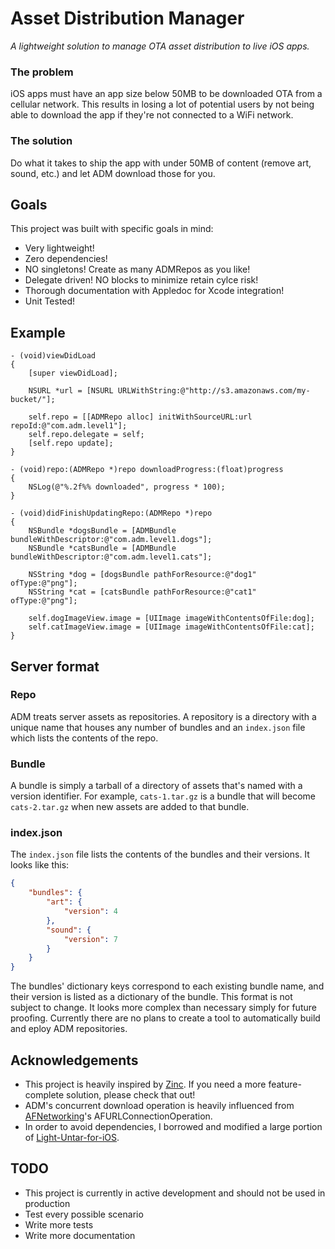 # Asset Distribution Manager

_A lightweight solution to manage OTA asset distribution to live iOS apps._

### The problem

iOS apps must have an app size below 50MB to be downloaded OTA from a cellular network. This results in losing a lot of potential users by not being able to download the app if they're not connected to a WiFi network.

### The solution

Do what it takes to ship the app with under 50MB of content (remove art, sound, etc.) and let ADM download those for you.

## Goals

This project was built with specific goals in mind:

* Very lightweight!
* Zero dependencies!
* NO singletons! Create as many ADMRepos as you like!
* Delegate driven! NO blocks to minimize retain cylce risk!
* Thorough documentation with Appledoc for Xcode integration!
* Unit Tested!

## Example

```objc
- (void)viewDidLoad
{
    [super viewDidLoad];
    
    NSURL *url = [NSURL URLWithString:@"http://s3.amazonaws.com/my-bucket/"];
    
    self.repo = [[ADMRepo alloc] initWithSourceURL:url repoId:@"com.adm.level1"];
    self.repo.delegate = self;
    [self.repo update];
}

- (void)repo:(ADMRepo *)repo downloadProgress:(float)progress
{
    NSLog(@"%.2f%% downloaded", progress * 100);
}

- (void)didFinishUpdatingRepo:(ADMRepo *)repo
{
    NSBundle *dogsBundle = [ADMBundle bundleWithDescriptor:@"com.adm.level1.dogs"];
    NSBundle *catsBundle = [ADMBundle bundleWithDescriptor:@"com.adm.level1.cats"];
    
    NSString *dog = [dogsBundle pathForResource:@"dog1" ofType:@"png"];
    NSString *cat = [catsBundle pathForResource:@"cat1" ofType:@"png"];
    
    self.dogImageView.image = [UIImage imageWithContentsOfFile:dog];
    self.catImageView.image = [UIImage imageWithContentsOfFile:cat];
}
```

## Server format

### Repo

ADM treats server assets as repositories. A repository is a directory with a unique name that houses any number of bundles and an `index.json` file which lists the contents of the repo.

### Bundle

A bundle is simply a tarball of a directory of assets that's named with a version identifier. For example, `cats-1.tar.gz` is a bundle that will become `cats-2.tar.gz` when new assets are added to that bundle.

### index.json

The `index.json` file lists the contents of the bundles and their versions. It looks like this:

```json
{
    "bundles": {
        "art": {
            "version": 4
        },
        "sound": {
            "version": 7
        }
    }
}
```

The bundles' dictionary keys correspond to each existing bundle name, and their version is listed as a dictionary of the bundle. This format is not subject to change. It looks more complex than necessary simply for future proofing. Currently there are no plans to create a tool to automatically build and eploy ADM repositories.

## Acknowledgements

* This project is heavily inspired by [Zinc](https://github.com/mindsnacks/Zinc-objc). If you need a more feature-complete solution, please check that out!
* ADM's concurrent download operation is heavily influenced from [AFNetworking](https://github.com/afnetworking/afnetworking)'s AFURLConnectionOperation.
* In order to avoid dependencies, I borrowed and modified a large portion of [Light-Untar-for-iOS](https://github.com/mhausherr/Light-Untar-for-iOS).

## TODO

* This project is currently in active development and should not be used in production
* Test every possible scenario
* Write more tests
* Write more documentation
